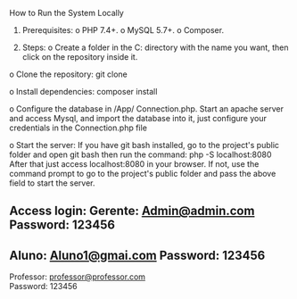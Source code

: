How to Run the System Locally
1.	Prerequisites:
 o	PHP 7.4+.
 o	MySQL 5.7+.
 o	Composer.

2.	Steps:
 o	Create a folder in the C: directory with the name you want, then click on the repository inside it.
 
 o	Clone the repository:
  git clone <url-do-repositorio>
 
 o	Install dependencies:
  composer install
 
 o	Configure the database in /App/ Connection.php.
   Start an apache server and access Mysql, and import the database into it, just configure your credentials in the Connection.php file
 
 o	Start the server: 
  If you have git bash installed, go to the project's public folder and open git bash then run the command:
   php -S localhost:8080
  After that just access localhost:8080 in your browser.
  If not, use the command prompt to go to the project's public folder and pass the above field to start the server.

Access login:
Gerente: Admin@admin.com   
Password: 123456
-------------------------------------------
Aluno: Aluno1@gmai.com 
Password: 123456
---------------------------------------------
Professor: professor@professor.com  
Password: 123456 

 
